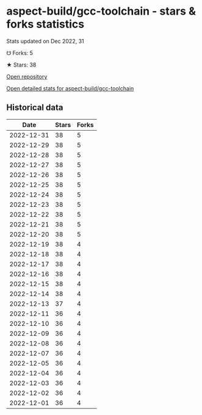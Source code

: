 # aspect-build/gcc-toolchain - stars & forks statistics

Stats updated on Dec 2022, 31

☋ Forks: 5

★ Stars: 38

[Open repository](https://github.com/aspect-build/gcc-toolchain)

[Open detailed stats for aspect-build/gcc-toolchain](https://reviewgithub.com/rep/aspect-build/gcc-toolchain)

## Historical data
| Date | Stars | Forks |
|------|-------|-------|
| 2022-12-31 | 38 | 5 | 
| 2022-12-29 | 38 | 5 | 
| 2022-12-28 | 38 | 5 | 
| 2022-12-27 | 38 | 5 | 
| 2022-12-26 | 38 | 5 | 
| 2022-12-25 | 38 | 5 | 
| 2022-12-24 | 38 | 5 | 
| 2022-12-23 | 38 | 5 | 
| 2022-12-22 | 38 | 5 | 
| 2022-12-21 | 38 | 5 | 
| 2022-12-20 | 38 | 5 | 
| 2022-12-19 | 38 | 4 | 
| 2022-12-18 | 38 | 4 | 
| 2022-12-17 | 38 | 4 | 
| 2022-12-16 | 38 | 4 | 
| 2022-12-15 | 38 | 4 | 
| 2022-12-14 | 38 | 4 | 
| 2022-12-13 | 37 | 4 | 
| 2022-12-11 | 36 | 4 | 
| 2022-12-10 | 36 | 4 | 
| 2022-12-09 | 36 | 4 | 
| 2022-12-08 | 36 | 4 | 
| 2022-12-07 | 36 | 4 | 
| 2022-12-05 | 36 | 4 | 
| 2022-12-04 | 36 | 4 | 
| 2022-12-03 | 36 | 4 | 
| 2022-12-02 | 36 | 4 | 
| 2022-12-01 | 36 | 4 | 

